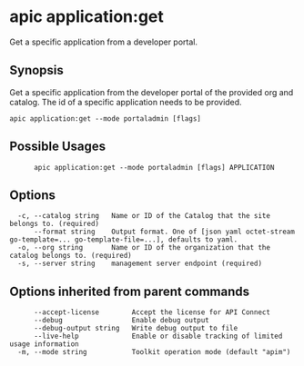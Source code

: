 # apic application:get

Get a specific application from a developer portal.

## Synopsis

Get a specific application from the developer portal of the provided org and catalog. The id of a specific application needs to be provided.

```
apic application:get --mode portaladmin [flags]
```

## Possible Usages

```
      apic application:get --mode portaladmin [flags] APPLICATION
```

## Options

```
  -c, --catalog string   Name or ID of the Catalog that the site belongs to. (required)
      --format string    Output format. One of [json yaml octet-stream go-template=... go-template-file=...], defaults to yaml.
  -o, --org string       Name or ID of the organization that the catalog belongs to. (required)
  -s, --server string    management server endpoint (required)
```

## Options inherited from parent commands

```
      --accept-license        Accept the license for API Connect
      --debug                 Enable debug output
      --debug-output string   Write debug output to file
      --live-help             Enable or disable tracking of limited usage information
  -m, --mode string           Toolkit operation mode (default "apim")
```
